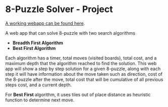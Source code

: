 # 8-Puzzle Solver - Project
[A working webapp can be found here](https://200-0k.github.io/8-Puzzle/).

A web app that can solve 8-puzzle with two search algorithms
- **Breadth First Algorithm**
- **Best First Algorithm**

Each algorithm has a timer, total moves (visited boards), total cost, and a maximum depth that the algorithm reached to find the solution.
This web app will show a step by step solution for a given 8-puzzle, along with each step it will have information about the move taken such as direction, cost of the 8-puzzle after the move, total cost that will be cumulative of all previous steps cost, and a current depth.

For **Best First** algorithm, it uses tiles out of place distance as heuristic function to determine next move.


